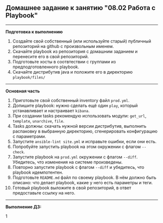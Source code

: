 ## Домашнее задание к занятию "08.02 Работа с Playbook"
___
**Подготовка к выполнению**

1. Создайте свой собственный (или используйте старый) публичный репозиторий на github с произвольным именем.
2. Скачайте playbook из репозитория с домашним заданием и перенесите его в свой репозиторий.
3. Подготовьте хосты в соотвтествии с группами из предподготовленного playbook.
4. Скачайте дистрибутив java и положите его в директорию `playbook/files/`
___
**Основная часть**

1. Приготовьте свой собственный inventory файл `prod.yml`.
2. Допишите playbook: нужно сделать ещё один `play`, который устанавливает и настраивает `kibana`.
3. При создании tasks рекомендую использовать модули: `get_url`, `template`, `unarchive`, `file`.
4. Tasks должны: скачать нужной версии дистрибутив, выполнить распаковку в выбранную директорию, сгенерировать конфигурацию с параметрами.
5. Запустите `ansible-lint site.yml` и исправьте ошибки, если они есть.
6. Попробуйте запустить playbook на этом окружении с флагом `--check`.
7. Запустите playbook на `prod.yml` окружении с флагом `--diff`. Убедитесь, что изменения на системе произведены.
8. Повторно запустите playbook с флагом `--diff` и убедитесь, что playbook идемпотентен.
9. Подготовьте `README.md` файл по своему playbook. В нём должно быть описано: что делает playbook, какие у него есть параметры и теги.
10. Готовый playbook выложите в свой репозиторий, в ответ предоставьте ссылку на него.
___
**Выполнение ДЗ:**

1
